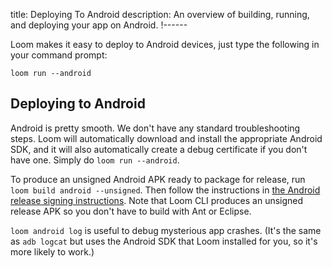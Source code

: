 title: Deploying To Android
description: An overview of building, running, and deploying your app on Android.
!------

Loom makes it easy to deploy to Android devices, just type the following in your command prompt:

~~~
loom run --android
~~~

## Deploying to Android

Android is pretty smooth. We don't have any standard troubleshooting steps. Loom will automatically download and install the appropriate Android SDK, and it will also automatically create a debug certificate if you don't have one. Simply do `loom run --android`.

To produce an unsigned Android APK ready to package for release, run `loom build android --unsigned`. Then follow the instructions in [the Android release signing instructions](http://developer.android.com/tools/publishing/app-signing.html#releasemode). Note that Loom CLI produces an unsigned release APK so you don't have to build with Ant or Eclipse.

`loom android log` is useful to debug mysterious app crashes. (It's the same as `adb logcat` but uses the Android SDK that Loom installed for you, so it's more likely to work.)